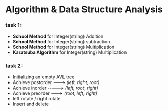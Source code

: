 # Algorithm & Data Structure Analysis

### task 1: 
- **School Method** for Integer(string) Addition 
- **School Method** for Integer(string) subtraction
- **School Method** for Integer(string) Multiplication
- **Karatsuba Algorithm** for Integer(string) Multiplication


### task 2:
- Initializing an empty AVL tree
- Achieve postorder 	---> *(left, right, root)*
- Achieve inorder   	-----> *(left, root, right)*
- Achieve preorder  	---> *(root, left, right)*
- left rotate / right rotate
- Insert and delete
